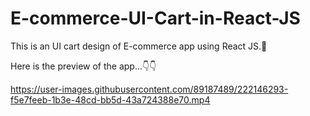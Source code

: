 # E-commerce-UI-Cart-in-React-JS

This is an UI cart design of E-commerce app using React JS.🛒

Here is the preview of the app...👇👇



https://user-images.githubusercontent.com/89187489/222146293-f5e7feeb-1b3e-48cd-bb5d-43a724388e70.mp4


